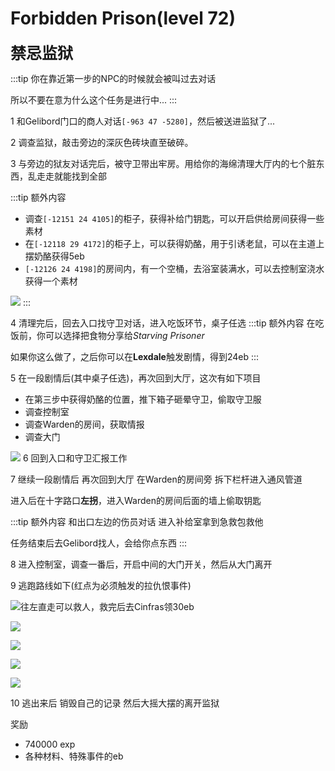# Forbidden Prison(level 72)
<span style="font-size: 25px;"><span style="font-size: 25px;"><span style="font-size: 25px;"><span style="font-size: 25px;">**禁忌监狱**</span></span></span></span>

:::tip
你在靠近第一步的NPC的时候就会被叫过去对话

所以不要在意为什么这个任务是进行中...
:::

1 和Gelibord门口的商人对话`[-963 47 -5280]`，然后被送进监狱了...

2 调查监狱，敲击旁边的深灰色砖块直至破碎。

3 与旁边的狱友对话完后，被守卫带出牢房。用给你的海绵清理大厅内的七个脏东西，乱走走就能找到全部

  :::tip 额外内容

  + 调查`[-12151 24 4105]`的柜子，获得补给门钥匙，可以开启供给房间获得一些素材
  + 在`[-12118 29 4172]`的柜子上，可以获得奶酪，用于引诱老鼠，可以在主道上摆奶酪获得5eb
  + `[-12126 24 4198]`的房间内，有一个空桶，去浴室装满水，可以去控制室浇水获得一个素材
  
  
  ![](/assets/img/lvl72-1.jpg)
  :::

4 清理完后，回去入口找守卫对话，进入吃饭环节，桌子任选
:::tip 额外内容
在吃饭前，你可以选择把食物分享给*Starving Prisoner*

如果你这么做了，之后你可以在**Lexdale**触发剧情，得到24eb
:::

5 在一段剧情后(其中桌子任选)，再次回到大厅，这次有如下项目

  + 在第三步中获得奶酪的位置，推下箱子砸晕守卫，偷取守卫服
  + 调查控制室
  + 调查Warden的房间，获取情报
  + 调查大门
  
![](/assets/img/lvl72-2.jpg)
6 回到入口和守卫汇报工作

7 继续一段剧情后 再次回到大厅 在Warden的房间旁 拆下栏杆进入通风管道

进入后在十字路口**左拐**，进入Warden的房间后面的墙上偷取钥匙

:::tip 额外内容
和出口左边的伤员对话 进入补给室拿到急救包救他

任务结束后去Gelibord找人，会给你点东西
:::

8 进入控制室，调查一番后，开启中间的大门开关，然后从大门离开

9 逃跑路线如下(红点为必须触发的拉仇恨事件)

![往左直走可以救人，救完后去Cinfras领30eb](/assets/img/lvl72-3.jpg)

![](/assets/img/lvl72-4.jpg)

![](/assets/img/lvl72-5.jpg)

![](/assets/img/lvl72-6.jpg)

![](/assets/img/lvl72-7.jpg)

10 逃出来后 销毁自己的记录 然后大摇大摆的离开监狱

奖励
+ 740000 exp
+ 各种材料、特殊事件的eb